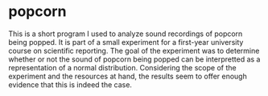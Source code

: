 # popcorn
This is a short program I used to analyze sound recordings of popcorn being popped.
It is part of a small experiment for a first-year university course on scientific reporting.
The goal of the experiment was to determine whether or not the sound of popcorn being popped can be interpretted as a representation of a normal distribution.
Considering the scope of the experiment and the resources at hand, the results seem to offer enough evidence that this is indeed the case.
